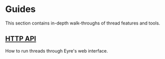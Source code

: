 # Guides

This section contains in-depth walk-throughs of thread features and tools.

## [HTTP API](/userspace/threads/guides/http-api)

How to run threads through Eyre's web interface.
